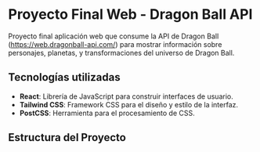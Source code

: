 # Proyecto Final Web - Dragon Ball API

Proyecto final aplicación web que consume la API de Dragon Ball (https://web.dragonball-api.com/) para mostrar información sobre personajes, planetas, y transformaciones del universo de Dragon Ball.

## Tecnologías utilizadas

- **React**: Librería de JavaScript para construir interfaces de usuario.
- **Tailwind CSS**: Framework CSS para el diseño y estilo de la interfaz.
- **PostCSS**: Herramienta para el procesamiento de CSS.
  
## Estructura del Proyecto

